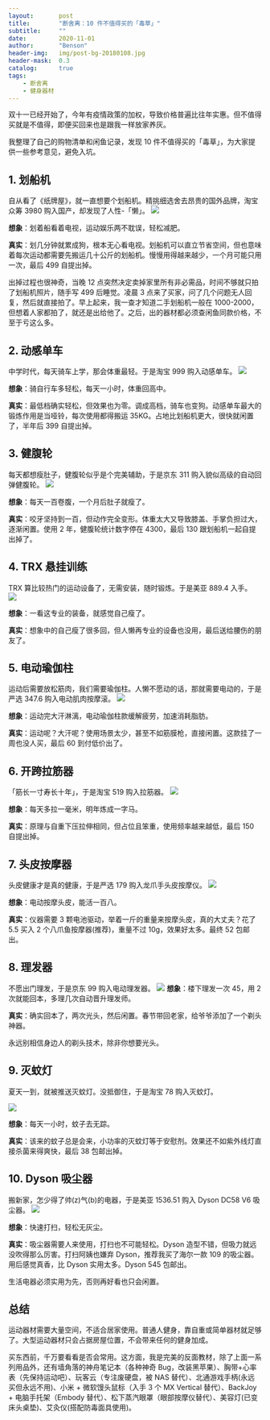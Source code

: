```yaml
---
layout:       post
title:        "断舍离：10 件不值得买的「毒草」"
subtitle:     ""
date:         2020-11-01
author:       "Benson"
header-img:   img/post-bg-20180108.jpg
header-mask:  0.3
catalog:      true
tags:
    - 断舍离
    - 健身器材
---
```


双十一已经开始了，今年有疫情政策的加权，导致价格普遍比往年实惠。但不值得买就是不值得，即便买回来也是跟我一样放家养灰。

我整理了自己的购物清单和闲鱼记录，发现 10 件不值得买的「毒草」，为大家提供一些参考意见，避免入坑。

## 1. 划船机

自从看了《纸牌屋》，就一直想要个划船机。精挑细选舍去昂贵的国外品牌，淘宝众筹 3980 购入国产，却发现了人性-「懒」。
![](http://tc.seoipo.com/20200417091952.png)

**想象**：划着船看着电视，运动娱乐两不耽误，轻松减肥。

**真实**：划几分钟就累成狗，根本无心看电视。划船机可以直立节省空间，但也意味着每次运动都需要先搬运几十公斤的划船机。慢慢用得越来越少，一个月可能只用一次，最后 499 自提出掉。

出掉过程也很神奇，当晚 12 点突然决定卖掉家里所有非必需品，时间不够就只拍了划船机照片，随手写 499 后睡觉。凌晨 3 点来了买家，问了几个问题无人回复，然后就直接拍了。早上起来，我一查才知道二手划船机一般在 1000-2000，但想着人家都拍了，就还是出给他了。之后，出的器材都必须查闲鱼同款价格，不至于亏这么多。

## 2. 动感单车

中学时代，每天骑车上学，那会体重最轻。于是淘宝 999 购入动感单车。
![](http://tc.seoipo.com/20200418183425.png)

**想象**：骑自行车多轻松，每天一小时，体重回高中。

**真实**：最低档确实轻松，但效果也为零。调成高档，骑车也变狗。动感单车最大的锻炼作用是当哑铃，每次使用都得搬运 35KG。占地比划船机更大，很快就闲置了，半年后 399 自提出掉。

## 3. 健腹轮

每天都想瘦肚子，健腹轮似乎是个完美辅助，于是京东 311 购入貌似高级的自动回弹健腹轮。
![](http://tc.seoipo.com/20200417092142.png)

**想象**：每天一百卷腹，一个月后肚子就瘦了。

**真实**：咬牙坚持到一百，但动作完全变形。体重太大又导致膝盖、手掌负担过大，逐渐闲置。使用 2 年，健腹轮统计数字停在 4300，最后 130 跟划船机一起自提出掉了。

## 4. TRX 悬挂训练

TRX 算比较热门的运动设备了，无需安装，随时锻炼。于是美亚 889.4 入手。
![](http://tc.seoipo.com/20200421125830.png)

**想象**：一看这专业的装备，就感觉自己瘦了。

**真实**：想象中的自己瘦了很多回，但人懒再专业的设备也没用，最后送给腰伤的朋友了。

## 5. 电动瑜伽柱
运动后需要放松筋肉，我们需要瑜伽柱。人懒不愿动的话，那就需要电动的，于是严选 347.6 购入电动肌肉按摩滚。
![](http://tc.seoipo.com/20200417100520.png)

**想象**：运动完大汗淋漓，电动瑜伽柱款缓解疲劳，加速消耗脂肪。

**真实**：运动呢？大汗呢？使用场景太少，甚至不如筋膜枪，直接闲置。这款挂了一周也没人买，最后 60 到付低价出了。

## 6. 开跨拉筋器
「筋长一寸寿长十年」，于是淘宝 519 购入拉筋器。
![](http://tc.seoipo.com/20201101114736.png)

**想象**：每天多拉一毫米，明年炼成一字马。

**真实**：原理与自重下压拉伸相同，但占位且笨重，使用频率越来越低，最后 150 自提出掉。

## 7. 头皮按摩器
头皮健康才是真的健康，于是严选 179 购入龙爪手头皮按摩仪。
![](http://tc.seoipo.com/20200417095327.png)

**想象**：电动按摩头皮，能活一百八。

**真实**：仪器需要 3 颗电池驱动，举着一斤的重量来按摩头皮，真的大丈夫？花了 5.5 买入 2 个八爪鱼按摩器(推荐)，重量不过 10g，效果好太多。最终 52 包邮出。

## 8. 理发器
不愿出门理发，于是京东 99 购入电动理发器。
![](http://tc.seoipo.com/20201101115630.png)
**想象**：楼下理发一次 45，用 2 次就能回本，多理几次自动晋升理发师。

**真实**：确实回本了，两次光头，然后闲置。春节带回老家，给爷爷添加了一个剃头神器。

永远别相信身边人的剃头技术，除非你想要光头。

## 9. 灭蚊灯
夏天一到，就被推送灭蚊灯。没抵御住，于是淘宝 78 购入灭蚊灯。

![](http://tc.seoipo.com/20201101115348.png)

**想象**：每天一小时，蚊子去无踪。

**真实**：该来的蚊子总是会来，小功率的灭蚊灯等于安慰剂。效果还不如紫外线灯直接杀菌来得爽快，最后 38 包邮出掉。

## 10. Dyson 吸尘器
搬新家，怎少得了帅(z)气(b)的电器，于是美亚 1536.51 购入 Dyson DC58 V6 吸尘器。
![](http://tc.seoipo.com/20200421110937.png)

**想象**：快速打扫，轻松无灰尘。

**真实**：吸尘器需要人来使用，打扫也不可能轻松。Dyson 造型不错，但吸力就远没吹得那么厉害。打扫阿姨也嫌弃 Dyson，推荐我买了海尔一款 109 的吸尘器。用后感觉真香，比 Dyson 实用太多。Dyson 545 包邮出。

生活电器必须实用为先，否则再好看也只会闲置。

## 总结
运动器材需要大量空间，不适合居家使用。普通人健身，靠自重或简单器材就足够了。大型运动器材只会占据房屋位置，不会带来任何的健身加成。

买东西前，千万要看看是否会常用。这方面，我是完美的反面教材，除了上面一系列用品外，还有墙角落的神舟笔记本（各种神奇 Bug，改装黑苹果）、胸带+心率表（先保持运动吧）、玩客云（专注废硬盘，被 NAS 替代）、北通游戏手柄(永远买但永远不用)、小米 + 微软馒头鼠标（入手 3 个 MX Vertical 替代）、BackJoy + 电脑手托架（Embody 替代）、松下蒸汽眼罩（眼部按摩仪替代）、美容灯(已变床头桌垫)、艾灸仪(搭配防毒面具使用)。
